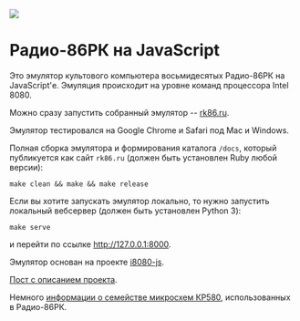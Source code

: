 ![](https://github.com/begoon/rk86-js/actions/workflows/test.yaml/badge.svg)

Радио-86РК на JavaScript
========================

Это эмулятор культового компьютера восьмидесятых Радио-86РК на JavaScript'е.
Эмуляция происходит на уровне команд процессора Intel 8080.

Можно сразу запустить собранный эмулятор -- [rk86.ru][].

[rk86.ru]: http://rk86.ru/

Эмулятор тестировался на Google Chrome и Safari под Mac и Windows.

Полная сборка эмулятора и формирования каталога `/docs`, который публикуется
как сайт `rk86.ru` (должен быть установлен Ruby любой версии):

    make clean && make && make release

Если вы хотите запускать эмулятор локально, то нужно запустить локальный
вебсервер (должен быть установлен Python 3):

    make serve

и перейти по ссылке http://127.0.0.1:8000.

Эмулятор основан на проекте [i8080-js][].

[i8080-js]: http://github.com/begoon/i8080-js/

[Пост с описанием проекта][].

[Пост с описанием проекта]: http://demin.ws/blog/russian/2012/10/04/rk86-js/

Немного [информации о семействе микросхем КР580][],
использованных в Радио-86РК.

[информации о семействе микросхем КР580]: http://demin.ws/projects/radio86/info/kr580/
